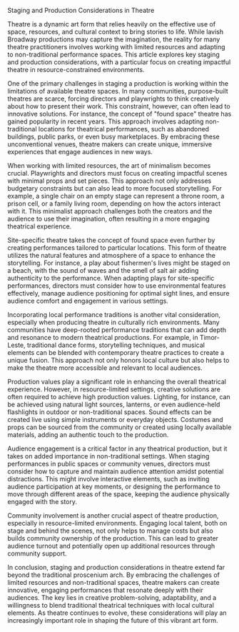 Staging and Production Considerations in Theatre

Theatre is a dynamic art form that relies heavily on the effective use of space, resources, and cultural context to bring stories to life. While lavish Broadway productions may capture the imagination, the reality for many theatre practitioners involves working with limited resources and adapting to non-traditional performance spaces. This article explores key staging and production considerations, with a particular focus on creating impactful theatre in resource-constrained environments.

One of the primary challenges in staging a production is working within the limitations of available theatre spaces. In many communities, purpose-built theatres are scarce, forcing directors and playwrights to think creatively about how to present their work. This constraint, however, can often lead to innovative solutions. For instance, the concept of "found space" theatre has gained popularity in recent years. This approach involves adapting non-traditional locations for theatrical performances, such as abandoned buildings, public parks, or even busy marketplaces. By embracing these unconventional venues, theatre makers can create unique, immersive experiences that engage audiences in new ways.

When working with limited resources, the art of minimalism becomes crucial. Playwrights and directors must focus on creating impactful scenes with minimal props and set pieces. This approach not only addresses budgetary constraints but can also lead to more focused storytelling. For example, a single chair on an empty stage can represent a throne room, a prison cell, or a family living room, depending on how the actors interact with it. This minimalist approach challenges both the creators and the audience to use their imagination, often resulting in a more engaging theatrical experience.

Site-specific theatre takes the concept of found space even further by creating performances tailored to particular locations. This form of theatre utilizes the natural features and atmosphere of a space to enhance the storytelling. For instance, a play about fishermen's lives might be staged on a beach, with the sound of waves and the smell of salt air adding authenticity to the performance. When adapting plays for site-specific performances, directors must consider how to use environmental features effectively, manage audience positioning for optimal sight lines, and ensure audience comfort and engagement in various settings.

Incorporating local performance traditions is another vital consideration, especially when producing theatre in culturally rich environments. Many communities have deep-rooted performance traditions that can add depth and resonance to modern theatrical productions. For example, in Timor-Leste, traditional dance forms, storytelling techniques, and musical elements can be blended with contemporary theatre practices to create a unique fusion. This approach not only honors local culture but also helps to make the theatre more accessible and relevant to local audiences.

Production values play a significant role in enhancing the overall theatrical experience. However, in resource-limited settings, creative solutions are often required to achieve high production values. Lighting, for instance, can be achieved using natural light sources, lanterns, or even audience-held flashlights in outdoor or non-traditional spaces. Sound effects can be created live using simple instruments or everyday objects. Costumes and props can be sourced from the community or created using locally available materials, adding an authentic touch to the production.

Audience engagement is a critical factor in any theatrical production, but it takes on added importance in non-traditional settings. When staging performances in public spaces or community venues, directors must consider how to capture and maintain audience attention amidst potential distractions. This might involve interactive elements, such as inviting audience participation at key moments, or designing the performance to move through different areas of the space, keeping the audience physically engaged with the story.

Community involvement is another crucial aspect of theatre production, especially in resource-limited environments. Engaging local talent, both on stage and behind the scenes, not only helps to manage costs but also builds community ownership of the production. This can lead to greater audience turnout and potentially open up additional resources through community support.

In conclusion, staging and production considerations in theatre extend far beyond the traditional proscenium arch. By embracing the challenges of limited resources and non-traditional spaces, theatre makers can create innovative, engaging performances that resonate deeply with their audiences. The key lies in creative problem-solving, adaptability, and a willingness to blend traditional theatrical techniques with local cultural elements. As theatre continues to evolve, these considerations will play an increasingly important role in shaping the future of this vibrant art form.